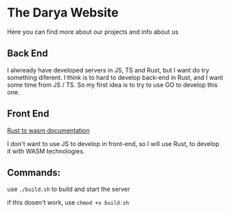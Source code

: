 # The Darya Website

Here you can find more about our projects and info about us

## Back End

I alwready have developed servers in JS, TS and Rust, but I want do try something diferent. I think is to hard to develop back-end in Rust, and I want some time from JS / TS. So my first idea is to try to use GO to develop this one.

## Front End

[Rust to wasm documentation](https://developer.mozilla.org/en-US/docs/WebAssembly/Rust_to_Wasm)

I don't want to use JS to develop in front-end, so I will use Rust, to develop it with WASM technologies.

## Commands:

use `./build.sh` to build and start the server

if this dosen't work, use `chmod +x build.sh`
